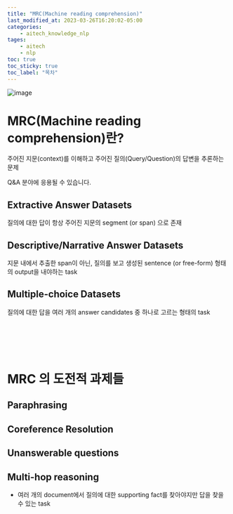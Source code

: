 ```yaml
---
title: "MRC(Machine reading comprehension)"
last_modified_at: 2023-03-26T16:20:02-05:00
categories:
    - aitech_knowledge_nlp
tages:
    - aitech
    - nlp
toc: true
toc_sticky: true
toc_label: "목차"
---
```



![image](../../../image/aitech.png)


# MRC(Machine reading comprehension)란?
주어진 지문(context)를 이해하고 주어진 질의(Query/Question)의 답변을 추론하는 문제

Q&A 분야에 응용될 수 있습니다.

## Extractive Answer Datasets
질의에 대한 답이 항상 주어진 지문의 segment (or span) 으로 존재

## Descriptive/Narrative Answer Datasets
지문 내에서 추출한 span이 아닌, 질의를 보고 생성된 sentence (or free-form) 형태의 output을 내야하는 task

## Multiple-choice Datasets
질의에 대한 답을 여러 개의 answer candidates 중 하나로 고르는 형태의 task


<br><br><br><br>


# MRC 의 도전적 과제들
## Paraphrasing

## Coreference Resolution

## Unanswerable questions
## Multi-hop reasoning
- 여러 개의 document에서 질의에 대한 supporting fact를 찾아야지만 답을 찾을 수 있는 task